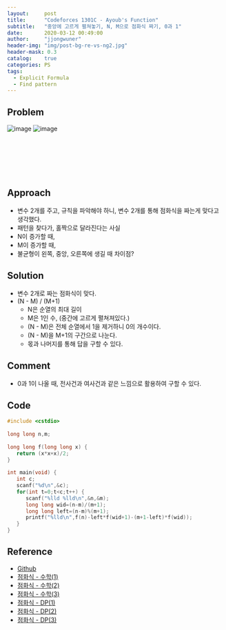 ```yaml
---
layout:     post
title:      "Codeforces 1301C - Ayoub's Function"
subtitle:   "중앙에 고르게 펼쳐놓기, N, M으로 점화식 짜기, 0과 1"
date:       2020-03-12 00:49:00
author:     "jjongwuner"
header-img: "img/post-bg-re-vs-ng2.jpg"
header-mask: 0.3
catalog:    true
categories: PS
tags:
  - Explicit Formula
  - Find pattern
---
```


## Problem
![image](https://user-images.githubusercontent.com/16419202/76434384-f4e66300-63f8-11ea-83e3-bedae2e14116.png)
![image](https://user-images.githubusercontent.com/16419202/76434431-02035200-63f9-11ea-9a2d-9af72616dc6e.png)

<br><br><br><br><br>
## Approach
- 변수 2개를 주고, 규칙을 파악해야 하니, 변수 2개를 통해 점화식을 짜는게 맞다고 생각했다.
- 패턴을 찾다가, 홀짝으로 달라진다는 사실
- N이 증가할 때, 
- M이 증가할 때,
- 불균형이 왼쪽, 중앙, 오른쪽에 생길 때 차이점? 

## Solution
- 변수 2개로 짜는 점화식이 맞다.
- (N - M) / (M+1)
  - N은 순열의 최대 길이
  - M은 1인 수, (중간에 고르게 펼쳐져있다.)
  - (N - M)은 전체 순열에서 1을 제거하니 0의 개수이다.
  - (N - M)을 M+1의 구간으로 나눈다.
  - 몫과 나머지를 통해 답을 구할 수 있다.

## Comment
- 0과 1이 나올 때, 전사건과 여사건과 같은 느낌으로 활용하여 구할 수 있다.

## Code
```cpp
#include <cstdio>
 
long long n,m;
 
long long f(long long x) {
   return (x*x+x)/2;
}
 
int main(void) {
   int c;
   scanf("%d\n",&c);
   for(int t=0;t<c;t++) {
      scanf("%lld %lld\n",&n,&m);
      long long wid=(n-m)/(m+1);
      long long left=(n-m)%(m+1);
      printf("%lld\n",f(n)-left*f(wid+1)-(m+1-left)*f(wid));
   }
}
```

## Reference
- [Github](https://github.com/jongwuner/ps-study/blob/master/exercise/Codeforce/1301C.cpp)
- [점화식 - 수학(1)]()
- [점화식 - 수학(2)]()
- [점화식 - 수학(3)]()
- [점화식 - DP(1)]()
- [점화식 - DP(2)]()
- [점화식 - DP(3)]()